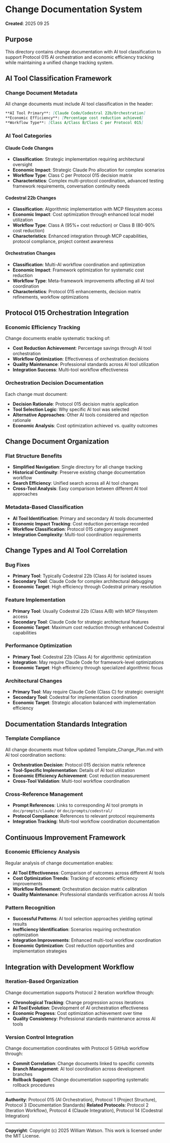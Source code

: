 # Change Documentation System

**Created**: 2025 09 25

## Purpose

This directory contains change documentation with AI tool classification to support Protocol 015 AI orchestration and economic efficiency tracking while maintaining a unified change tracking system.

## AI Tool Classification Framework

### Change Document Metadata
All change documents must include AI tool classification in the header:

```markdown
**AI Tool Primary**: [Claude Code/Codestral 22b/Orchestration]
**Economic Efficiency**: [Percentage cost reduction achieved]
**Workflow Type**: [Class A/Class B/Class C per Protocol 015]
```

### AI Tool Categories

#### Claude Code Changes
- **Classification**: Strategic implementation requiring architectural oversight
- **Economic Impact**: Strategic Claude Pro allocation for complex scenarios
- **Workflow Type**: Class C per Protocol 015 decision matrix
- **Characteristics**: Complex multi-protocol coordination, advanced testing framework requirements, conversation continuity needs

#### Codestral 22b Changes  
- **Classification**: Algorithmic implementation with MCP filesystem access
- **Economic Impact**: Cost optimization through enhanced local model utilization
- **Workflow Type**: Class A (95%+ cost reduction) or Class B (80-90% cost reduction)
- **Characteristics**: Enhanced integration through MCP capabilities, protocol compliance, project context awareness

#### Orchestration Changes
- **Classification**: Multi-AI workflow coordination and optimization
- **Economic Impact**: Framework optimization for systematic cost reduction
- **Workflow Type**: Meta-framework improvements affecting all AI tool coordination
- **Characteristics**: Protocol 015 enhancements, decision matrix refinements, workflow optimizations

## Protocol 015 Orchestration Integration

### Economic Efficiency Tracking
Change documents enable systematic tracking of:
- **Cost Reduction Achievement**: Percentage savings through AI tool orchestration
- **Workflow Optimization**: Effectiveness of orchestration decisions
- **Quality Maintenance**: Professional standards across AI tool utilization
- **Integration Success**: Multi-tool workflow effectiveness

### Orchestration Decision Documentation
Each change must document:
- **Decision Rationale**: Protocol 015 decision matrix application
- **Tool Selection Logic**: Why specific AI tool was selected
- **Alternative Approaches**: Other AI tools considered and rejection rationale
- **Economic Analysis**: Cost optimization achieved vs. quality outcomes

## Change Document Organization

### Flat Structure Benefits
- **Simplified Navigation**: Single directory for all change tracking
- **Historical Continuity**: Preserve existing change documentation workflow
- **Search Efficiency**: Unified search across all AI tool changes
- **Cross-Tool Analysis**: Easy comparison between different AI tool approaches

### Metadata-Based Classification
- **AI Tool Identification**: Primary and secondary AI tools documented
- **Economic Impact Tracking**: Cost reduction percentage recorded
- **Workflow Classification**: Protocol 015 category assignment
- **Integration Complexity**: Multi-tool coordination requirements

## Change Types and AI Tool Correlation

### Bug Fixes
- **Primary Tool**: Typically Codestral 22b (Class A) for isolated issues
- **Secondary Tool**: Claude Code for complex architectural debugging
- **Economic Target**: High efficiency through Codestral primary resolution

### Feature Implementation
- **Primary Tool**: Usually Codestral 22b (Class A/B) with MCP filesystem access
- **Secondary Tool**: Claude Code for strategic architectural features
- **Economic Target**: Maximum cost reduction through enhanced Codestral capabilities

### Performance Optimization
- **Primary Tool**: Codestral 22b (Class A) for algorithmic optimization
- **Integration**: May require Claude Code for framework-level optimizations
- **Economic Target**: High efficiency through specialized algorithmic focus

### Architectural Changes
- **Primary Tool**: May require Claude Code (Class C) for strategic oversight
- **Secondary Tool**: Codestral for implementation coordination
- **Economic Target**: Strategic allocation balanced with implementation efficiency

## Documentation Standards Integration

### Template Compliance
All change documents must follow updated Template_Change_Plan.md with AI tool coordination sections:
- **Orchestration Decision**: Protocol 015 decision matrix reference
- **Tool-Specific Implementation**: Details of AI tool utilization
- **Economic Efficiency Achievement**: Cost reduction measurement
- **Cross-Tool Validation**: Multi-tool workflow coordination

### Cross-Reference Management
- **Prompt References**: Links to corresponding AI tool prompts in `doc/prompts/claude/` or `doc/prompts/codestral/`
- **Protocol Compliance**: References to relevant protocol requirements
- **Integration Tracking**: Multi-tool workflow coordination documentation

## Continuous Improvement Framework

### Economic Efficiency Analysis
Regular analysis of change documentation enables:
- **AI Tool Effectiveness**: Comparison of outcomes across different AI tools
- **Cost Optimization Trends**: Tracking of economic efficiency improvements
- **Workflow Refinement**: Orchestration decision matrix calibration
- **Quality Maintenance**: Professional standards verification across AI tools

### Pattern Recognition
- **Successful Patterns**: AI tool selection approaches yielding optimal results
- **Inefficiency Identification**: Scenarios requiring orchestration optimization
- **Integration Improvements**: Enhanced multi-tool workflow coordination
- **Economic Optimization**: Cost reduction opportunities and implementation strategies

## Integration with Development Workflow

### Iteration-Based Organization
Change documentation supports Protocol 2 iteration workflow through:
- **Chronological Tracking**: Change progression across iterations
- **AI Tool Evolution**: Development of AI orchestration effectiveness
- **Economic Progress**: Cost optimization achievement over time
- **Quality Consistency**: Professional standards maintenance across AI tools

### Version Control Integration
Change documentation coordinates with Protocol 5 GitHub workflow through:
- **Commit Correlation**: Change documents linked to specific commits
- **Branch Management**: AI tool coordination across development branches
- **Rollback Support**: Change documentation supporting systematic rollback procedures

---

**Authority**: Protocol 015 (AI Orchestration), Protocol 1 (Project Structure), Protocol 3 (Documentation Standards)
**Related Protocols**: Protocol 2 (Iteration Workflow), Protocol 4 (Claude Integration), Protocol 14 (Codestral Integration)

---

**Copyright**: Copyright (c) 2025 William Watson. This work is licensed under the MIT License.